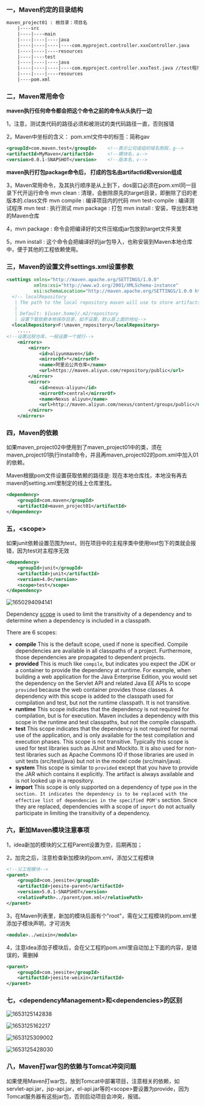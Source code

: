 ### 一，Maven约定的目录结构

```txt
maven_project01 : 根目录：项目名
	|----src
	|----|----main
	|----|----|----java
	|----|----|----|----com.myproject.controller.xxxController.java
	|----|----|----resources
	|----|----test
	|----|----|----java
	|----|----|----|----com.myproject.controller.xxxTest.java //test程序路径必须的被测程序相同
	|----|----|----resources
	|----pom.xml
```



### 二，Maven常用命令

**maven执行任何命令都会把这个命令之前的命令从头执行一边**

1，注意，测试类代码的路径必须和被测试的类代码路径一直，否则报错

2，Maven中坐标的含义：
   pom.xml文件中的标签：简称gav

```xml
<groupId>com.maven.test</groupId>    <!--表示公司或组织域名倒叙，g-->
<artifactId>MyMaven</artifactId>     <!--模块名，a-->
<version>0.0.1-SNAPSHOT</version>    <!--版本名，v-->

```
**maven执行打包package命令后， 打成的包名由artifactId和version组成**

3，Maven常用命令，及其执行顺序是从上到下，dos窗口必须在pom.xml同一目录下代开运行命令
    mvn clean : 清理，会删除原先的target目录，即删除了旧的老版本的.class文件
    mvn compile : 编译项目内的代码
    mvn test-compile : 编译测试程序
    mvn test : 执行测试
    mvn package : 打包
    mvn install : 安装，导出到本地的Maven仓库

4，mvn package : 命令会把编译好的文件压缩成jar包放到target文件夹里

5，mvn install : 这个命令会把编译好的jar包导入，也称安装到Maven本地仓库中，便于其他的工程依赖使用。

### 三，Maven的设置文件settings.xml设置参数

```xml
<settings xmlns="http://maven.apache.org/SETTINGS/1.0.0"
          xmlns:xsi="http://www.w3.org/2001/XMLSchema-instance"
          xsi:schemaLocation="http://maven.apache.org/SETTINGS/1.0.0 http://maven.apache.org/xsd/settings-1.0.0.xsd">
  <!-- localRepository
   | The path to the local repository maven will use to store artifacts.
   |
   | Default: ${user.home}/.m2/repository 
   | 设置下载依赖本地保存目录，如不设置，默认是上面的地址-->
  <localRepository>F:\maven_repository</localRepository>  
    .....
<!--设置远程仓库，一般设置一个就行-->    
    <mirrors>
        <mirror>
            <id>aliyunmaven</id>
            <mirrorOf>*</mirrorOf>
            <name>阿里云公共仓库</name>
            <url>https://maven.aliyun.com/repository/public</url>
        </mirror>
        <mirror>
            <id>nexus-aliyun</id>
            <mirrorOf>central</mirrorOf>
            <name>Nexus aliyun</name>
            <url>http://maven.aliyun.com/nexus/content/groups/public</url> 
        </mirror>	
    </mirrors>
```

### 四，Maven的依赖

如果maven_project02中使用到了maven_project01中的类，须在maven_project01执行install命令，并且再maven_project02的pom.xml中加入01的依赖。

Maven根据pom文件设置获取依赖的路径是: 现在本地仓库找，本地没有再去maven的setting.xml里制定的线上仓库里找。

```xml
<dependency>
    <groupId>com.maven</groupId>
    <artifactId>maven_project01</artifactId>  
</dependency>
```

### 五，\<scope\>

如果junit依赖设置范围为test，则在项目中的主程序类中使用test包下的类就会报错，因为test对主程序无效

```xml
<dependency>
    <groupId>junit</groupId>
    <artifactId>junit</artifactId>
    <version>4.0</version>
    <scope>test</scope>
</dependency>
```

![1650294094141](note-images/1650294094141.png)

Dependency [scope](https://maven.apache.org/guides/introduction/introduction-to-dependency-mechanism.html) is used to limit the transitivity of a dependency and to determine when a dependency is included in a classpath.  

There are 6 scopes:  

- **compile**
  This is the default scope, used if none is specified. Compile dependencies are available in all classpaths of a project. Furthermore, those dependencies are propagated to dependent projects.
- **provided**
  This is much like `compile`, but indicates you expect the JDK or a container to provide the dependency at runtime. For example, when building a web application for the Java Enterprise Edition, you would set the dependency on the Servlet API and related Java EE APIs to scope `provided` because the web container provides those classes. A dependency with this scope is added to the classpath used for compilation and test, but not the runtime classpath. It is not transitive.
- **runtime**
  This scope indicates that the dependency is not required for compilation, but is for execution. Maven includes a dependency with this scope in the runtime and test classpaths, but not the compile classpath.
- **test**
  This scope indicates that the dependency is not required for normal use of the application, and is only available for the test compilation and execution phases. This scope is not transitive. Typically this scope is used for test libraries such as JUnit and Mockito. It is also used for non-test libraries such as Apache Commons IO if those libraries are used in unit tests (src/test/java) but not in the model code (src/main/java).
- **system**
  This scope is similar to `provided` except that you have to provide the JAR which contains it explicitly. The artifact is always available and is not looked up in a repository.
- **import**
  This scope is only supported on a dependency of type `pom` in the `` section. It indicates the dependency is to be replaced with the effective list of dependencies in the specified POM's `` section. Since they are replaced, dependencies with a scope of `import` do not actually participate in limiting the transitivity of a dependency.





### 六，新加Maven模块注意事项

1，idea新加的模块的父工程Parent设置为空，后期再加；

2，加完之后，注意检查新加模块的pom.xml，添加父工程模块

```xml
<!--父工程模块-->
<parent>
    <groupId>com.jeesite</groupId>
    <artifactId>jeesite-parent</artifactId>
    <version>5.0.1-SNAPSHOT</version>
    <relativePath>../parent/pom.xml</relativePath>
</parent>
```

3，在Maven列表里，新加的模块后面有个"root"，需在父工程模块的pom.xml里添加子模块声明，才可消失

```xml
<module>../weixin</module>
```

4，注意idea添加子模块后，会在父工程的pom.xml里自动加上下面的内容，是错误的，需删掉

```xml
<parent>
    <groupId>com.jeesite</groupId>
    <artifactId>jeesite-weixin</artifactId>
</parent>
```

### 七，\<dependencyManagement>和\<dependencies>的区别

![1653125142838](note-images/1653125142838.png)

![1653125162217](note-images/1653125162217.png)

![1653125309002](note-images/1653125309002.png)

![1653125428030](note-images/1653125428030.png)

### 八，Maven打war包的依赖与Tomcat冲突问题

如果使用Maven打war包，放到Tomcat中部署项目，注意相关的依赖，如servlet-api.jar，jsp-api.jar，el-api.jar等的\<scope\>要设置为provide，因为Tomcat服务器有这些jar包，否则启动项目会冲突，报错。
